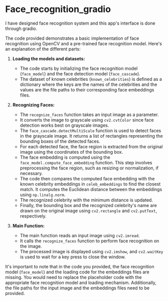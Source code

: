 # Face_recognition_gradio
I have designed face recognition system and this app's interface is done through gradio.


The code provided demonstrates a basic implementation of face recognition using OpenCV and a pre-trained face recognition model. Here's an explanation of the different parts:

1. **Loading the models and datasets:**
   - The code starts by initializing the face recognition model (`face_model`) and the face detection model (`face_cascade`).
   - The dataset of known celebrities (`known_celebrities`) is defined as a dictionary where the keys are the names of the celebrities and the values are the file paths to their corresponding face embeddings files.

2. **Recognizing Faces:**
   - The `recognize_faces` function takes an input image as a parameter.
   - It converts the image to grayscale using `cv2.cvtColor` since face detection works best on grayscale images.
   - The `face_cascade.detectMultiScale` function is used to detect faces in the grayscale image. It returns a list of rectangles representing the bounding boxes of the detected faces.
   - For each detected face, the face region is extracted from the original image using the coordinates of the bounding box.
   - The face embedding is computed using the `face_model.compute_face_embedding` function. This step involves preprocessing the face region, such as resizing or normalization, if necessary.
   - The code then compares the computed face embedding with the known celebrity embeddings in `celeb_embeddings` to find the closest match. It computes the Euclidean distance between the embeddings using `np.linalg.norm`.
   - The recognized celebrity with the minimum distance is updated.
   - Finally, the bounding box and the recognized celebrity's name are drawn on the original image using `cv2.rectangle` and `cv2.putText`, respectively.

3. **Main Function:**
   - The main function reads an input image using `cv2.imread`.
   - It calls the `recognize_faces` function to perform face recognition on the image.
   - The processed image is displayed using `cv2.imshow`, and `cv2.waitKey` is used to wait for a key press to close the window.

It's important to note that in the code you provided, the face recognition model (`face_model`) and the loading code for the embeddings files are missing. You would need to replace the placeholder code with the appropriate face recognition model and loading mechanism. Additionally, the file paths for the input image and the embeddings files need to be provided.
